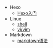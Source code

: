 * Hexo
    * [Hexo入门](/hexo/hexo环境搭建)
* Linux
    * [shell](/linux/shell)
    * [vi/vim](/linux/vivim)
* Markdown
    * [markdown语法](/markdown/markdown语法)